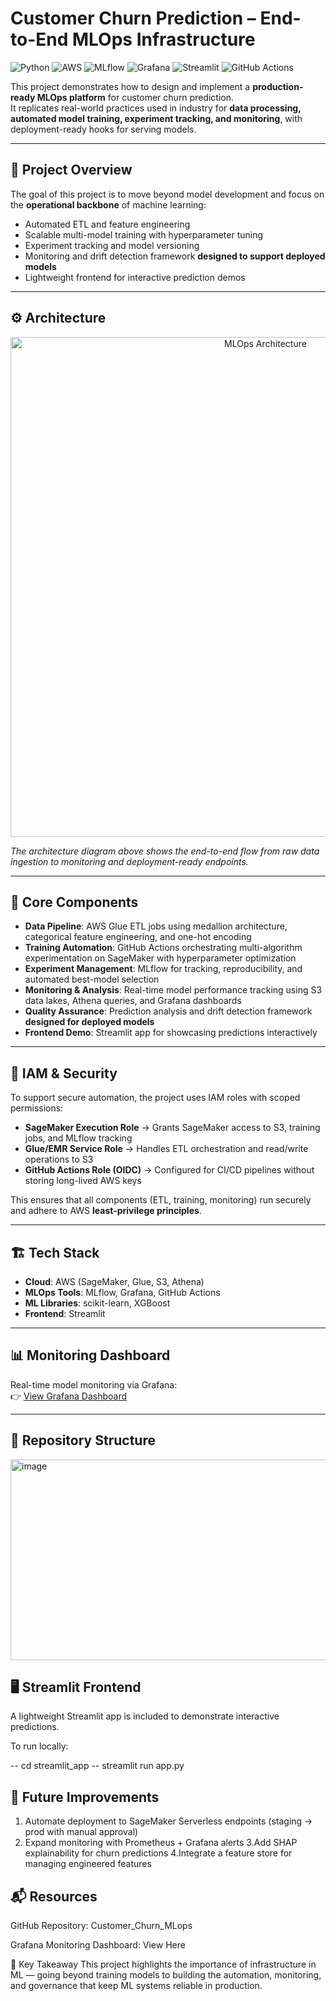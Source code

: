 # Customer Churn Prediction – End-to-End MLOps Infrastructure

![Python](https://img.shields.io/badge/Python-3.11-blue?logo=python)
![AWS](https://img.shields.io/badge/AWS-SageMaker%20%7C%20Glue%20%7C%20S3-orange?logo=amazon-aws)
![MLflow](https://img.shields.io/badge/MLflow-Experiment%20Tracking-blue?logo=mlflow)
![Grafana](https://img.shields.io/badge/Grafana-Monitoring-orange?logo=grafana)
![Streamlit](https://img.shields.io/badge/Streamlit-Frontend-red?logo=streamlit)
![GitHub Actions](https://img.shields.io/badge/GitHub%20Actions-CI%2FCD-black?logo=githubactions)

This project demonstrates how to design and implement a **production-ready MLOps platform** for customer churn prediction.  
It replicates real-world practices used in industry for **data processing, automated model training, experiment tracking, and monitoring**, with deployment-ready hooks for serving models.

---

## 🚀 Project Overview
The goal of this project is to move beyond model development and focus on the **operational backbone** of machine learning:
- Automated ETL and feature engineering  
- Scalable multi-model training with hyperparameter tuning  
- Experiment tracking and model versioning  
- Monitoring and drift detection framework **designed to support deployed models**  
- Lightweight frontend for interactive prediction demos  

---

## ⚙️ Architecture
<p align="center">
  <img src="architecture.png" alt="MLOps Architecture" width="800"/>
</p>

_The architecture diagram above shows the end-to-end flow from raw data ingestion to monitoring and deployment-ready endpoints._  

---

## 🔑 Core Components
- **Data Pipeline**: AWS Glue ETL jobs using medallion architecture, categorical feature engineering, and one-hot encoding  
- **Training Automation**: GitHub Actions orchestrating multi-algorithm experimentation on SageMaker with hyperparameter optimization  
- **Experiment Management**: MLflow for tracking, reproducibility, and automated best-model selection  
- **Monitoring & Analysis**: Real-time model performance tracking using S3 data lakes, Athena queries, and Grafana dashboards  
- **Quality Assurance**: Prediction analysis and drift detection framework **designed for deployed models**  
- **Frontend Demo**: Streamlit app for showcasing predictions interactively  

---

## 🔐 IAM & Security
To support secure automation, the project uses IAM roles with scoped permissions:
- **SageMaker Execution Role** → Grants SageMaker access to S3, training jobs, and MLflow tracking  
- **Glue/EMR Service Role** → Handles ETL orchestration and read/write operations to S3  
- **GitHub Actions Role (OIDC)** → Configured for CI/CD pipelines without storing long-lived AWS keys  

This ensures that all components (ETL, training, monitoring) run securely and adhere to AWS **least-privilege principles**.  

---

## 🏗️ Tech Stack
- **Cloud**: AWS (SageMaker, Glue, S3, Athena)  
- **MLOps Tools**: MLflow, Grafana, GitHub Actions  
- **ML Libraries**: scikit-learn, XGBoost  
- **Frontend**: Streamlit  

---

## 📊 Monitoring Dashboard
Real-time model monitoring via Grafana:  
👉 [View Grafana Dashboard](https://sankalp20487.grafana.net/d/438bb8a0-2468-462c-9bde-15719f249ad6/customerchurnmodelmonitoring?orgId=1&from=2025-08-22T04:00:00.500Z&to=2025-09-03T03:59:58.500Z&timezone=browser)

---

## 📂 Repository Structure

<img width="597" height="321" alt="image" src="https://github.com/user-attachments/assets/001cdae5-1864-4f84-ac36-b7db2f768354" />

## 🖥️ Streamlit Frontend
A lightweight Streamlit app is included to demonstrate interactive predictions.

To run locally:

-- cd streamlit_app
-- streamlit run app.py

## 🔮 Future Improvements

1. Automate deployment to SageMaker Serverless endpoints (staging → prod with manual approval)
2. Expand monitoring with Prometheus + Grafana alerts
3.Add SHAP explainability for churn predictions
4.Integrate a feature store for managing engineered features

## 📬 Resources
GitHub Repository: Customer_Churn_MLops

Grafana Monitoring Dashboard: View Here

📌 Key Takeaway
This project highlights the importance of infrastructure in ML — going beyond training models to building the automation, monitoring, and governance that keep ML systems reliable in production.

